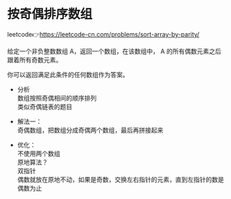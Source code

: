 # 按奇偶排序数组  
leetcode👉https://leetcode-cn.com/problems/sort-array-by-parity/  

给定一个非负整数数组 A，返回一个数组，在该数组中， A 的所有偶数元素之后跟着所有奇数元素。

你可以返回满足此条件的任何数组作为答案。  

- 分析  
  数组按照奇偶相间的顺序排列  
  类似奇偶链表的题目  

- 解法一：  
  奇偶数组，把数组分成奇偶两个数组，最后再拼接起来  

- 优化：  
  不使用两个数组  
  原地算法？  
  双指针  
  偶数就放在原地不动，如果是奇数，交换左右指针的元素，直到左指针的数是偶数为止  